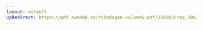 ```yaml
---
layout: default
UpRedirect: https://pdf.swedeb.se/riksdagen-volumeG-pdf/200203/reg_200203/reg_200203_0127.pdf
---
```

